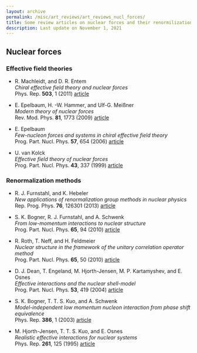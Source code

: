 ```yaml
---
layout: archive
permalink: /misc/art_reviews/art_reviews_nucl_forces/
title: Some review articles on nuclear forces and their renormilization
description: Last update on November 1, 2021
---
```




## Nuclear forces

### Effective field theories

[//]: # (machleidt11_414)
- R. Machleidt, and D. R. Entem  
  _Chiral effective field theory and nuclear forces_  
  Phys. Rep. **503**, 1 (2011) [article](https://dx.doi.org/10.1016/j.physrep.2011.02.001)  

[//]: # (epelbaum09_866)
- E. Epelbaum, H. -W. Hammer, and Ulf-G. Mei&szlig;ner  
  _Modern theory of nuclear forces_  
  Rev. Mod. Phys. **81**, 1773 (2009) [article](https://dx.doi.org/10.1103/RevModPhys.81.1773)  

[//]: # (epelbaum06_857)
- E. Epelbaum  
  _Few-nucleon forces and systems in chiral effective field theory_  
  Prog. Part. Nucl. Phys. **57**, 654 (2006) [article](https://dx.doi.org/10.1016/j.ppnp.2005.09.002)  

[//]: # (kolck99_1066)
- U. van Kolck  
  _Effective field theory of nuclear forces_  
  Prog. Part. Nucl. Phys. **43**, 337 (1999) [article](https://dx.doi.org/10.1016/S0146-6410(99)00097-6)  

### Renormalization methods

[//]: # (furnstahl13_1284)
- R. J. Furnstahl, and K. Hebeler  
  _New applications of renormalization group methods in nuclear physics_  
  Rep. Prog. Phys. **76**, 126301 (2013) [article](http://dx.doi.org/10.1088/0034-4885/76/12/126301)  

[//]: # (bogner10_961)
- S. K. Bogner, R. J. Furnstahl, and A. Schwenk  
  _From low-momentum interactions to nuclear structure_  
  Prog. Part. Nucl. Phys. **65**, 94 (2010) [article](https://dx.doi.org/10.1016/j.ppnp.2010.03.001)  

[//]: # (roth10_1657)
- R. Roth, T. Neff, and H. Feldmeier  
  _Nuclear structure in the framework of the unitary correlation operator method_  
  Prog. Part. Nucl. Phys. **65**, 50 (2010) [article](http://dx.doi.org/10.1016/j.ppnp.2010.02.003)  

[//]: # (dean04_412)
- D. J. Dean, T. Engeland, M. Hjorth-Jensen, M. P. Kartamyshev, and E. Osnes  
  _Effective interactions and the nuclear shell-model_  
  Prog. Part. Nucl. Phys. **53**, 419 (2004) [article](https://dx.doi.org/10.1016/j.ppnp.2004.05.001)  

[//]: # (bogner03_413)
- S. K. Bogner, T. T. S. Kuo, and A. Schwenk  
  _Model-independent low momentum nucleon interaction from phase shift equivalence_  
  Phys. Rep. **386**, 1 (2003) [article](https://dx.doi.org/10.1016/j.physrep.2003.07.001)  

[//]: # (hjorth95_1062)
- M. Hjorth-Jensen, T. T. S. Kuo, and E. Osnes  
  _Realistic effective interactions for nuclear systems_  
  Phys. Rep. **261**, 125 (1995) [article](https://dx.doi.org/10.1016/0370-1573(95)00012-6)  


